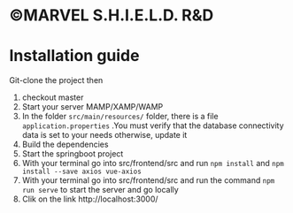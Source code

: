 # ©MARVEL S.H.I.E.L.D. R&D

# Installation guide

Git-clone the project then

1. checkout master
2. Start your server MAMP/XAMP/WAMP
3. In the folder `src/main/resources/` folder, there is a file `application.properties`
   .You must verify that the database connectivity data is set to your needs otherwise, update it
4. Build the dependencies
5. Start the springboot project
6. With your terminal go into src/frontend/src and run `npm install` and `npm install --save axios vue-axios`
7. With your terminal go into src/frontend/src and run the command `npm run serve` to start the server and go locally
8. Clik on the link http://localhost:3000/
